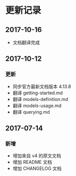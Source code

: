 # 更新记录

## 2017-10-16
* 文档翻译完成


## 2017-10-12

### 更新
* 同步官方最新文档版本 4.13.8
* 翻译 getting-started.md
* 翻译 models-definition.md* 翻译 models-usage.md* 翻译 querying.md

## 2017-07-14

### 新增
* 增加来自 v4 的原文文档
* 增加 README 文档
* 增加 CHANGELOG 文档